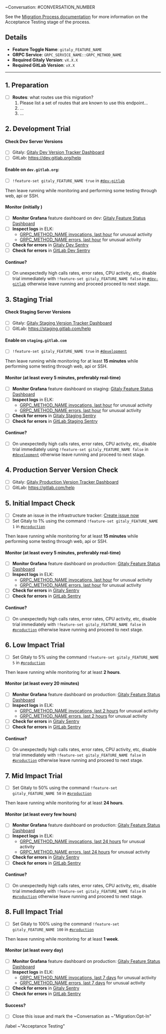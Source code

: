 ~Conversation: #CONVERSATION_NUMBER

See the [Migration Process documentation](https://gitlab.com/gitlab-org/gitaly/blob/master/doc/MIGRATION_PROCESS.md#acceptance-testing-acceptance-testing)
for more information on the Acceptance Testing stage of the process.

## Details
- **Feature Toggle Name**: `gitaly_FEATURE_NAME`
- **GRPC Service**: `GRPC_SERVICE_NAME::GRPC_METHOD_NAME`
- **Required Gitaly Version**: `vX.X.X`
- **Required GitLab Version**: `vX.X`

--------------------------------------------------------------------------------

## 1. Preparation

- [ ] **Routes**: what routes use this migration?
  1. Please list a set of routes that are known to use this endpoint...
  2. ...
  3. ...

## 2. Development Trial

#### Check Dev Server Versions
- [ ] Gitaly: [Gitaly Dev Version Tracker Dashboard](https://performance.gitlab.net/dashboard/db/gitaly-version-tracker?orgId=1&var-job=gitaly-dev)
- [ ] GitLab: https://dev.gitlab.org/help

#### Enable on `dev.gitlab.org`:
- [ ] `!feature-set gitaly_FEATURE_NAME true` in [`#dev-gitlab`](https://gitlab.slack.com/messages/C6WQ87MU3)

Then leave running while monitoring and performing some testing through web, api or SSH.

#### Monitor (initially )

- [ ] **Monitor Grafana** feature dashboard on dev: [Gitaly Feature Status Dashboard](https://performance.gitlab.net/dashboard/db/gitaly-feature-status?from=now-12h&to=now&orgId=1&var-method=GRPC_METHOD_NAME&var-job=gitaly-dev&refresh=5m)
- [ ] **Inspect logs** in ELK:
  - [GRPC_METHOD_NAME invocations, last hour](https://log.gitlap.com/app/kibana#/discover?_a=%28index%3A'gitaly-*'%2Cquery%3A%28query_string%3A%28query%3A'grpc.method:GRPC_METHOD_NAME%20AND%20hostname:dev'%29%29%29&_g=%28refreshInterval:%28display:Off,pause:!f,value:0%29,time:%28from:now-1h,mode:quick,to:now%29%29) for unusual activity
  - [GRPC_METHOD_NAME errors, last hour](https://log.gitlap.com/app/kibana#/discover?_a=%28index%3A'gitaly-*'%2Cquery%3A%28query_string%3A%28query%3A'grpc.method:GRPC_METHOD_NAME%20AND%20hostname:dev%20AND%20NOT%20grpc.code:OK%20AND%20message:finished'%29%29%29&_g=%28refreshInterval:%28display:Off,pause:!f,value:0%29,time:%28from:now-1h,mode:quick,to:now%29%29) for unusual activity
- [ ] **Check for errors** in [Gitaly Dev Sentry](https://sentry.gitlap.com/gitlab/devgitlaborg-gitaly/?query=is%3Aunresolved+grpc.method%3A%2Fgitaly.SERVICE_NAME%2FGRPC_METHOD_NAME)
- [ ] **Check for errors** in [GitLab Dev Sentry](https://sentry.gitlap.com/gitlab/devgitlaborg/?query=is%3Aunresolved+gitaly)

#### Continue?

- [ ] On unexpectedly high calls rates, error rates, CPU activity, etc, disable trial immediately with `!feature-set gitaly_FEATURE_NAME false` in [`#dev-gitlab`](https://gitlab.slack.com/messages/C6WQ87MU3) otherwise leave running and proceed proceed to next stage.

## 3. Staging Trial

#### Check Staging Server Versions
- [ ] Gitaly: [Gitaly Staging Version Tracker Dashboard](https://performance.gitlab.net/dashboard/db/gitaly-version-tracker?orgId=1&var-job=gitaly-staging)
- [ ] GitLab: https://staging.gitlab.com/help

#### Enable on `staging.gitlab.com`
- [ ] `!feature-set gitaly_FEATURE_NAME true` in [`#development`](https://gitlab.slack.com/messages/C02PF508L/)

Then leave running while monitoring for at least **15 minutes** while performing some testing through web, api or SSH.

#### Monitor (at least every 5 minutes, preferably real-time)

- [ ] **Monitor Grafana** feature dashboard on staging: [Gitaly Feature Status Dashboard](https://performance.gitlab.net/dashboard/db/gitaly-feature-status?from=now-12h&to=now&orgId=1&var-method=GRPC_METHOD_NAME&var-job=gitaly-nfs-staging&refresh=5m)
- [ ] **Inspect logs** in ELK:
  - [GRPC_METHOD_NAME invocations, last hour](https://log.gitlap.com/app/kibana#/discover?_a=%28index%3A'gitaly-*'%2Cquery%3A%28query_string%3A%28query%3A'grpc.method:GRPC_METHOD_NAME%20AND%20hostname:nfs5'%29%29%29&_g=%28refreshInterval:%28display:Off,pause:!f,value:0%29,time:%28from:now-1h,mode:quick,to:now%29%29) for unusual activity
  - [GRPC_METHOD_NAME errors, last hour](https://log.gitlap.com/app/kibana#/discover?_a=%28index%3A'gitaly-*'%2Cquery%3A%28query_string%3A%28query%3A'grpc.method:GRPC_METHOD_NAME%20AND%20hostname:nfs5%20AND%20NOT%20grpc.code:OK%20AND%20message:finished'%29%29%29&_g=%28refreshInterval:%28display:Off,pause:!f,value:0%29,time:%28from:now-1h,mode:quick,to:now%29%29) for unusual activity
- [ ] **Check for errors** in [Gitaly Staging Sentry](https://sentry.gitlap.com/gitlab/staginggitlabcom-gitaly/?query=is%3Aunresolved+grpc.method%3A%2Fgitaly.SERVICE_NAME%2FGRPC_METHOD_NAME)
- [ ] **Check for errors** in [GitLab Staging Sentry](https://sentry.gitlap.com/gitlab/staginggitlabcom/?query=is%3Aunresolved+gitaly)

#### Continue?

- [ ] On unexpectedly high calls rates, error rates, CPU activity, etc, disable trial immediately using `!feature-set gitaly_FEATURE_NAME false` in [`#development`](https://gitlab.slack.com/messages/C02PF508L/) otherwise leave running and proceed to next stage.

## 4. Production Server Version Check

- [ ] Gitaly: [Gitaly Production Version Tracker Dashboard](https://performance.gitlab.net/dashboard/db/gitaly-version-tracker?orgId=1&var-job=gitaly-production)
- [ ] GitLab: https://gitlab.com/help

## 5. Initial Impact Check

- [ ] Create an issue in the infrastructure tracker: [Create issue now](https://gitlab.com/gitlab-com/infrastructure/issues/new?issue[title]=Testing%20of%20Gitaly%20Feature%20gitaly_FEATURE_NAME&issue[description]=https%3A%2F%2Fgitlab.com%2Fgitlab-org%2Fgitaly%2Fissues%2FACCEPTANCE_TEST_ISSUE_NUMBER%0A%0A%2Flabel%20~gitaly%20~change)
- [ ] Set Gitaly to 1% using the command `!feature-set gitaly_FEATURE_NAME 1` in [`#production`](https://gitlab.slack.com/messages/C101F3796/)

Then leave running while monitoring for at least **15 minutes** while performing some testing through web, api or SSH.

#### Monitor (at least every 5 minutes, preferably real-time)
- [ ] **Monitor Grafana** feature dashboard on production: [Gitaly Feature Status Dashboard](https://performance.gitlab.net/dashboard/db/gitaly-feature-status?from=now-12h&to=now&orgId=1&var-method=GRPC_METHOD_NAME&var-job=gitaly-production&refresh=5m)
- [ ] **Inspect logs** in ELK:
  - [GRPC_METHOD_NAME invocations, last hour](https://log.gitlap.com/app/kibana#/discover?_a=%28index%3A'gitaly-*'%2Cquery%3A%28query_string%3A%28query%3A'grpc.method:GRPC_METHOD_NAME%20AND%20NOT%20hostname:dev'%29%29%29&_g=%28refreshInterval:%28display:Off,pause:!f,value:0%29,time:%28from:now-1h,mode:quick,to:now%29%29) for unusual activity
  - [GRPC_METHOD_NAME errors, last hour](https://log.gitlap.com/app/kibana#/discover?_a=%28index%3A'gitaly-*'%2Cquery%3A%28query_string%3A%28query%3A'grpc.method:GRPC_METHOD_NAME%20AND%20NOT%20hostname:dev%20AND%20NOT%20grpc.code:OK%20AND%20message:finished'%29%29%29&_g=%28refreshInterval:%28display:Off,pause:!f,value:0%29,time:%28from:now-1h,mode:quick,to:now%29%29) for unusual activity
- [ ] **Check for errors** in [Gitaly Sentry](https://sentry.gitlap.com/gitlab/gitaly-production/?query=is%3Aunresolved+grpc.method%3A%2Fgitaly.SERVICE_NAME%2FGRPC_METHOD_NAME)
- [ ] **Check for errors** in [GitLab Sentry](https://sentry.gitlap.com/gitlab/gitlabcom/?query=is%3Aunresolved+gitaly)

#### Continue?

- [ ] On unexpectedly high calls rates, error rates, CPU activity, etc, disable trial immediately with `!feature-set gitaly_FEATURE_NAME false` in [`#production`](https://gitlab.slack.com/messages/C101F3796/) otherwise leave running and proceed to next stage.

## 6. Low Impact Trial

- [ ] Set Gitaly to 5% using the command `!feature-set gitaly_FEATURE_NAME 5` in [`#production`](https://gitlab.slack.com/messages/C101F3796/)

Then leave running while monitoring for at least **2 hours**.

#### Monitor (at least every 20 minutes)
- [ ] **Monitor Grafana** feature dashboard on production: [Gitaly Feature Status Dashboard](https://performance.gitlab.net/dashboard/db/gitaly-feature-status?from=now-12h&to=now&orgId=1&var-method=GRPC_METHOD_NAME&var-job=gitaly-production&refresh=5m)
- [ ] **Inspect logs** in ELK:
  - [GRPC_METHOD_NAME invocations, last 2 hours](https://log.gitlap.com/app/kibana#/discover?_a=%28index%3A'gitaly-*'%2Cquery%3A%28query_string%3A%28query%3A'grpc.method:GRPC_METHOD_NAME%20AND%20NOT%20hostname:dev'%29%29%29&_g=%28refreshInterval:%28display:Off,pause:!f,value:0%29,time:%28from:now-2h,mode:quick,to:now%29%29) for unusual activity
  - [GRPC_METHOD_NAME errors, last 2 hours](https://log.gitlap.com/app/kibana#/discover?_a=%28index%3A'gitaly-*'%2Cquery%3A%28query_string%3A%28query%3A'grpc.method:GRPC_METHOD_NAME%20AND%20NOT%20hostname:dev%20AND%20NOT%20grpc.code:OK%20AND%20message:finished'%29%29%29&_g=%28refreshInterval:%28display:Off,pause:!f,value:0%29,time:%28from:now-2h,mode:quick,to:now%29%29) for unusual activity
- [ ] **Check for errors** in [Gitaly Sentry](https://sentry.gitlap.com/gitlab/gitaly-production/?query=is%3Aunresolved+grpc.method%3A%2Fgitaly.SERVICE_NAME%2FGRPC_METHOD_NAME)
- [ ] **Check for errors** in [GitLab Sentry](https://sentry.gitlap.com/gitlab/gitlabcom/?query=is%3Aunresolved+gitaly)

#### Continue?

- [ ] On unexpectedly high calls rates, error rates, CPU activity, etc, disable trial immediately with `!feature-set gitaly_FEATURE_NAME false` in [`#production`](https://gitlab.slack.com/messages/C101F3796/) otherwise leave running and proceed to next stage.

## 7. Mid Impact Trial

- [ ] Set Gitaly to 50% using the command `!feature-set gitaly_FEATURE_NAME 50` in [`#production`](https://gitlab.slack.com/messages/C101F3796/)

Then leave running while monitoring for at least **24 hours**.

#### Monitor (at least every few hours)
- [ ] **Monitor Grafana** feature dashboard on production: [Gitaly Feature Status Dashboard](https://performance.gitlab.net/dashboard/db/gitaly-feature-status?from=now-12h&to=now&orgId=1&var-method=GRPC_METHOD_NAME&var-job=gitaly-production&refresh=5m)
- [ ] **Inspect logs** in ELK:
  - [GRPC_METHOD_NAME invocations, last 24 hours](https://log.gitlap.com/app/kibana#/discover?_a=%28index%3A'gitaly-*'%2Cquery%3A%28query_string%3A%28query%3A'grpc.method:GRPC_METHOD_NAME%20AND%20NOT%20hostname:dev'%29%29%29&_g=%28refreshInterval:%28display:Off,pause:!f,value:0%29,time:%28from:now-24h,mode:quick,to:now%29%29) for unusual activity
  - [GRPC_METHOD_NAME errors, last 24 hours](https://log.gitlap.com/app/kibana#/discover?_a=%28index%3A'gitaly-*'%2Cquery%3A%28query_string%3A%28query%3A'grpc.method:GRPC_METHOD_NAME%20AND%20NOT%20hostname:dev%20AND%20NOT%20grpc.code:OK%20AND%20message:finished'%29%29%29&_g=%28refreshInterval:%28display:Off,pause:!f,value:0%29,time:%28from:now-24h,mode:quick,to:now%29%29) for unusual activity
- [ ] **Check for errors** in [Gitaly Sentry](https://sentry.gitlap.com/gitlab/gitaly-production/?query=is%3Aunresolved+grpc.method%3A%2Fgitaly.SERVICE_NAME%2FGRPC_METHOD_NAME)
- [ ] **Check for errors** in [GitLab Sentry](https://sentry.gitlap.com/gitlab/gitlabcom/?query=is%3Aunresolved+gitaly)

#### Continue?

- [ ] On unexpectedly high calls rates, error rates, CPU activity, etc, disable trial immediately with `!feature-set gitaly_FEATURE_NAME false` in [`#production`](https://gitlab.slack.com/messages/C101F3796/) otherwise leave running and proceed to next stage.

## 8. Full Impact Trial

- [ ] Set Gitaly to 100% using the command `!feature-set gitaly_FEATURE_NAME 100` in [`#production`](https://gitlab.slack.com/messages/C101F3796/)

Then leave running while monitoring for at least **1 week**.

#### Monitor (at least every day)
- [ ] **Monitor Grafana** feature dashboard on production: [Gitaly Feature Status Dashboard](https://performance.gitlab.net/dashboard/db/gitaly-feature-status?from=now-12h&to=now&orgId=1&var-method=GRPC_METHOD_NAME&var-job=gitaly-production&refresh=5m)
- [ ] **Inspect logs** in ELK:
  - [GRPC_METHOD_NAME invocations, last 7 days](https://log.gitlap.com/app/kibana#/discover?_a=%28index%3A'gitaly-*'%2Cquery%3A%28query_string%3A%28query%3A'grpc.method:GRPC_METHOD_NAME%20AND%20NOT%20hostname:dev'%29%29%29&_g=%28refreshInterval:%28display:Off,pause:!f,value:0%29,time:%28from:now-7d,mode:quick,to:now%29%29) for unusual activity
  - [GRPC_METHOD_NAME errors, last 7 days](https://log.gitlap.com/app/kibana#/discover?_a=%28index%3A'gitaly-*'%2Cquery%3A%28query_string%3A%28query%3A'grpc.method:GRPC_METHOD_NAME%20AND%20NOT%20hostname:dev%20AND%20NOT%20grpc.code:OK%20AND%20message:finished'%29%29%29&_g=%28refreshInterval:%28display:Off,pause:!f,value:0%29,time:%28from:now-7d,mode:quick,to:now%29%29) for unusual activity
- [ ] **Check for errors** in [Gitaly Sentry](https://sentry.gitlap.com/gitlab/gitaly-production/?query=is%3Aunresolved+grpc.method%3A%2Fgitaly.SERVICE_NAME%2FGRPC_METHOD_NAME)
- [ ] **Check for errors** in [GitLab Sentry](https://sentry.gitlap.com/gitlab/gitlabcom/?query=is%3Aunresolved+gitaly)

#### Success?

- [ ] Close this issue and mark the ~Conversation as ~"Migration:Opt-In"

/label ~"Acceptance Testing"
